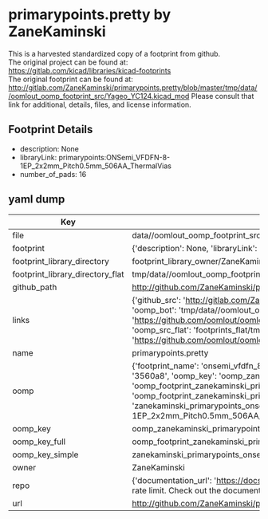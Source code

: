 # primarypoints.pretty by ZaneKaminski  
This is a harvested standardized copy of a footprint from github.  
The original project can be found at:  
https://gitlab.com/kicad/libraries/kicad-footprints  
The original footprint can be found at:
http://gitlab.com/ZaneKaminski/primarypoints.pretty/blob/master/tmp/data//oomlout_oomp_footprint_src/Yageo_YC124.kicad_mod
Please consult that link for additional, details, files, and license information.  
## Footprint Details
* description: None  
* libraryLink: primarypoints:ONSemi_VFDFN-8-1EP_2x2mm_Pitch0.5mm_506AA_ThermalVias  
* number_of_pads: 16  
## yaml dump  
| Key | Value |  
| --- | --- |  
| file | data//oomlout_oomp_footprint_src/primarypoints.pretty/OnSemi_VFDFN-8-1EP_2x2mm_Pitch0.5mm_506AA_ThermalVias.kicad_mod |  
| footprint | {'description': None, 'libraryLink': 'primarypoints:ONSemi_VFDFN-8-1EP_2x2mm_Pitch0.5mm_506AA_ThermalVias', 'number_of_pads': 16} |  
| footprint_library_directory | footprint_library_owner/ZaneKaminski_primarypoints.pretty |  
| footprint_library_directory_flat | tmp/data//oomlout_oomp_footprint_src/footprints_flat/zanekaminski_primarypoints_onsemi_vfdfn_8_1ep_2x2mm_pitch0_5mm_506aa_thermalvias/working |  
| github_path | http://github.com/ZaneKaminski/primarypoints.pretty/blob/master/tmp/data//oomlout_oomp_footprint_src/OnSemi_VFDFN-8-1EP_2x2mm_Pitch0.5mm_506AA_ThermalVias.kicad_mod |  
| links | {'github_src': 'http://gitlab.com/ZaneKaminski/primarypoints.pretty/blob/master/tmp/data//oomlout_oomp_footprint_src/Yageo_YC124.kicad_mod', 'github_src_repo': 'https://gitlab.com/kicad/libraries/kicad-footprints', 'oomp_bot': 'tmp/data//oomlout_oomp_footprint_src/footprints/zanekaminski_primarypoints_onsemi_vfdfn_8_1ep_2x2mm_pitch0_5mm_506aa_thermalvias/working', 'oomp_bot_github': 'https://github.com/oomlout/oomlout_oomp_footprint_bot/tree/main/tmp/data//oomlout_oomp_footprint_src/footprints/zanekaminski_primarypoints_onsemi_vfdfn_8_1ep_2x2mm_pitch0_5mm_506aa_thermalvias/working', 'oomp_src_flat': 'footprints_flat/tmp/data//oomlout_oomp_footprint_src/footprints_flat/zanekaminski_primarypoints_onsemi_vfdfn_8_1ep_2x2mm_pitch0_5mm_506aa_thermalvias/working', 'oomp_src_flat_github': 'https://github.com/oomlout/oomlout_oomp_footprint_src/tree/main/tmp/data//oomlout_oomp_footprint_src/footprints_flat/zanekaminski_primarypoints_onsemi_vfdfn_8_1ep_2x2mm_pitch0_5mm_506aa_thermalvias/working'} |  
| name | primarypoints.pretty |  
| oomp | {'footprint_name': 'onsemi_vfdfn_8_1ep_2x2mm_pitch0_5mm_506aa_thermalvias', 'library_name': 'primarypoints', 'md5': '3560a89c80491b6659535785e3089767', 'md5_10': '3560a89c80', 'md5_5': '3560a', 'md5_6': '3560a8', 'oomp_key': 'oomp_zanekaminski_primarypoints_onsemi_vfdfn_8_1ep_2x2mm_pitch0_5mm_506aa_thermalvias', 'oomp_key_extra': 'oomp_footprint_zanekaminski_primarypoints_onsemi_vfdfn_8_1ep_2x2mm_pitch0_5mm_506aa_thermalvias', 'oomp_key_full': 'oomp_footprint_zanekaminski_primarypoints_onsemi_vfdfn_8_1ep_2x2mm_pitch0_5mm_506aa_thermalvias_3560a8', 'oomp_key_simple': 'zanekaminski_primarypoints_onsemi_vfdfn_8_1ep_2x2mm_pitch0_5mm_506aa_thermalvias', 'original_filename': 'data//oomlout_oomp_footprint_src/primarypoints.pretty/OnSemi_VFDFN-8-1EP_2x2mm_Pitch0.5mm_506AA_ThermalVias.kicad_mod', 'owner_name': 'zanekaminski'} |  
| oomp_key | oomp_zanekaminski_primarypoints_onsemi_vfdfn_8_1ep_2x2mm_pitch0_5mm_506aa_thermalvias |  
| oomp_key_full | oomp_footprint_zanekaminski_primarypoints_onsemi_vfdfn_8_1ep_2x2mm_pitch0_5mm_506aa_thermalvias |  
| oomp_key_simple | zanekaminski_primarypoints_onsemi_vfdfn_8_1ep_2x2mm_pitch0_5mm_506aa_thermalvias |  
| owner | ZaneKaminski |  
| repo | {'documentation_url': 'https://docs.github.com/rest/overview/resources-in-the-rest-api#rate-limiting', 'message': "API rate limit exceeded for 84.66.142.224. (But here's the good news: Authenticated requests get a higher rate limit. Check out the documentation for more details.)"} |  
| url | http://github.com/ZaneKaminski/primarypoints.pretty |  


